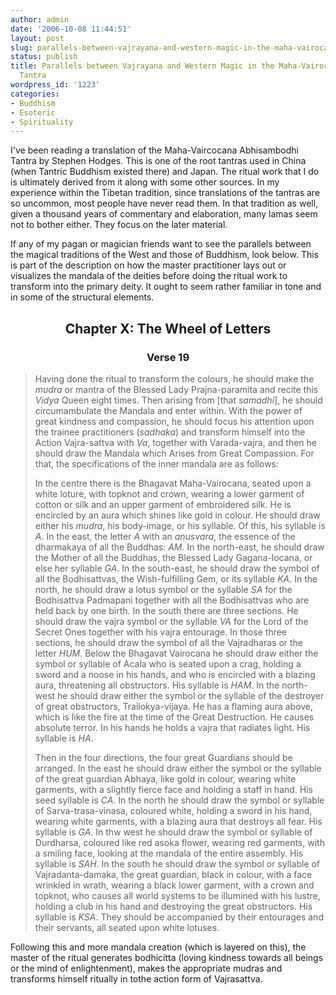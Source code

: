 ```yaml
---
author: admin
date: '2006-10-08 11:44:51'
layout: post
slug: parallels-between-vajrayana-and-western-magic-in-the-maha-vairocana-abhisambodhi-tantra
status: publish
title: Parallels between Vajrayana and Western Magic in the Maha-Vairocana Abhisambodhi
  Tantra
wordpress_id: '1223'
categories:
- Buddhism
- Esoteric
- Spirituality
---
```

I've been reading a translation of the Maha-Vaircocana Abhisambodhi Tantra by Stephen Hodges. This is one of the root tantras used in China (when Tantric Buddhism existed there) and Japan. The ritual work that I do is ultimately derived from it along with some other sources. In my experience within the Tibetan tradition, since translations of the tantras are so uncommon, most people have never read them. In that tradition as well, given a thousand years of commentary and elaboration, many lamas seem not to bother either. They focus on the later material.

If any of my pagan or magician friends want to see the parallels between the  magical traditions of the West and those of Buddhism, look below. This is part of the description on how the master practitioner lays out or visualizes the mandala of the deities before doing the ritual work to transform into the primary deity. It ought to seem rather familiar in tone and in some of the structural elements.
<h2 align="center">Chapter X: The Wheel of Letters</h2>
<h3 align="center">Verse 19</h3>
<blockquote>Having done the ritual to transform the colours, he should make the <em>mudra</em> or mantra of the Blessed Lady Prajna-paramita and recite this <em>Vidya</em> Queen eight times. Then arising from [that <em>samadhi</em>], he should circumambulate the Mandala and enter within. With the power of great kindness and compassion, he should focus his attention upon the trainee practitioners (<em>sadhaka</em>) and transform himself into the Action Vajra-sattva with <em>Va</em>, together with Varada-vajra, and then he should draw the Mandala which Arises from Great Compassion. For that, the specifications of the inner mandala are as follows:

In the centre there is the Bhagavat Maha-Vairocana, seated upon a white loture, with topknot and crown, wearing a lower garment of cotton or silk and an upper garment of embroidered silk. He is encircled by an aura which shines like gold in colour. He should draw either his <em>mudra</em>, his body-image, or his syllable. Of this, his syllable is <em>A</em>. In the east, the letter <em>A</em> with an <em>anusvara</em>, the essence of the dharmakaya of all the Buddhas: <em>AM</em>.  In the north-east, he should draw the Mother of all the Buddhas, the Blessed Lady Gagana-locana, or else her syllable <em>GA</em>. In the south-east, he should draw the symbol of all the Bodhisattvas, the Wish-fulfilling Gem, or its syllable <em>KA</em>. In the north, he should draw a lotus symbol or the syllable <em>SA</em> for the Bodhisattva Padmapani together with all the Bodhisattvas who are held back by one birth. In the south there are three sections. He should draw the vajra symbol or the syllable <em>VA</em> for the Lord of the Secret Ones together with his vajra entourage. In those three sections, he should draw the symbol of all the Vajradharas or the letter <em>HUM</em>. Below the Bhagavat Vairocana he should draw either the symbol or syllable of Acala who is seated upon a crag, holding a sword and a noose in his hands, and who is encircled with a blazing aura, threatening all obstructors. His syllable is <em>HAM</em>. In the north-west he should draw either the symbol or the syllable of the destroyer of great obstructors, Trailokya-vijaya. He has a flaming aura above, which is like the fire at the time of the Great Destruction. He causes absolute terror. In his hands he holds a vajra that radiates light. His syllable is <em>HA</em>.

Then in the four directions, the four great Guardians should be arranged. In the east he should draw either the symbol or the syllable of the great guardian Abhaya, like gold in colour, wearing white garments, with a slightly fierce face and holding a staff in hand. His seed syllable is <em>CA</em>. In the north he should draw the symbol or syllable of Sarva-trasa-vinasa, coloured white, holding a sword in his hand, wearing white garments, with a blazing aura that destroys all fear. His syllable is <em>GA</em>. In thw west he should draw the symbol or syllable of Durdharsa, coloured like red asoka flower, wearing red garments, with a smiling face, looking at the mandala of the entire assembly. His syllable is <em>SAH</em>. In the south he should draw the symbol or syllable of Vajradanta-damaka, the great guardian, black in colour, with a face wrinkled in wrath, wearing a black lower garment, with a crown and topknot, who causes all world systems to be illumined with his lustre, holding a club in his hand and destroying the great obstructors. His syllable is <em>KSA</em>. They should be accompanied by their entourages and their servants, all seated upon white lotuses.</blockquote>
Following this and more mandala creation (which is layered on this), the master of the ritual generates bodhicitta (loving kindness towards all beings or the mind of enlightenment), makes the appropriate mudras and transforms himself ritually in tothe action form of Vajrasattva.
